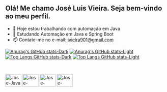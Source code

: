 ## Olá! Me chamo José Luis Vieira. Seja bem-vindo ao meu perfil.

- 🔭 Hoje estou trabalhando com automação em Java
- 🌱 Estudando Automação em Java e Spring Boot 
- 📫 Contate-me no e-mail: jvieira901@gmail.com

[![Anurag's GitHub stats-Dark](https://github-readme-stats.vercel.app/api?username=Joselv1990&show_icons=true&theme=dark#gh-dark-mode-only)](https://github.com/anuraghazra/github-readme-stats#gh-dark-mode-only)
[![Anurag's GitHub stats-Light](https://github-readme-stats.vercel.app/api?username=Joselv1990&show_icons=true&theme=default#gh-light-mode-only)](https://github.com/anuraghazra/github-readme-stats#gh-light-mode-only)
[![Top Langs GitHub stats-Dark](https://github-readme-stats.vercel.app/api/top-langs/?username=Joselv1990&show_icons=true&theme=dark#gh-dark-mode-only)](https://github.com/anuraghazra/github-readme-stats#gh-dark-mode-only)
[![Top Langs GitHub stats-Light](https://github-readme-stats.vercel.app/api/top-langs/?username=Joselv1990&show_icons=true&theme=dark#gh-light-mode-only)](https://github.com/anuraghazra/github-readme-stats#gh-light-mode-only)
##
<div style ="display: inline_block"><br>
    <img align="center" alt="Jose-Java" height="40" width="50" src="https://cdn.jsdelivr.net/gh/devicons/devicon@latest/icons/java/java-original.svg">
    <img align="center" alt="Jose-Python" height="40" width="50" src="https://cdn.jsdelivr.net/gh/devicons/devicon@latest/icons/python/python-original.svg">
    <img align="center" alt="Jose-Ruby" height="40" width="50" src="https://cdn.jsdelivr.net/gh/devicons/devicon@latest/icons/ruby/ruby-original.svg">
    <img align="center" alt="Jose-Spring" height="40" width="50" src="https://cdn.jsdelivr.net/gh/devicons/devicon@latest/icons/spring/spring-original.svg">

</div>
